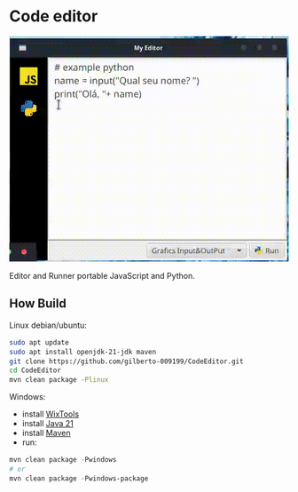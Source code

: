 # Code editor

<img src="./screen.gif" alt="home desktop, runner js and python">

Editor and Runner portable JavaScript and Python.

## How Build

 Linux debian/ubuntu:

```bash
sudo apt update
sudo apt install openjdk-21-jdk maven
git clone https://github.com/gilberto-009199/CodeEditor.git
cd CodeEditor
mvn clean package -Plinux
```


 Windows:

+ install [WixTools](https://github.com/wixtoolset/wix/releases/)
+ install [Java 21](https://www.oracle.com/java/technologies/javase/jdk21-archive-downloads.html)
+ install [Maven](https://maven.apache.org/download.cgi)
+ run:

```powershell
mvn clean package -Pwindows
# or 
mvn clean package -Pwindows-package


```
